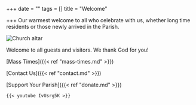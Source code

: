 +++
date = ""
tags = []
title = "Welcome"

+++
Our warmest welcome to all who celebrate with us, whether long time residents or those newly arrived in the Parish.

![Church altar](/images/church-inside.jpg "Welcome to our church")

Welcome to all guests and visitors. We thank God for you!

[Mass Times]({{< ref "mass-times.md" >}})

[Contact Us]({{< ref "contact.md" >}})

[Support Your Parish]({{< ref "donate.md" >}})

    {{< youtube IvUsrg5K >}}